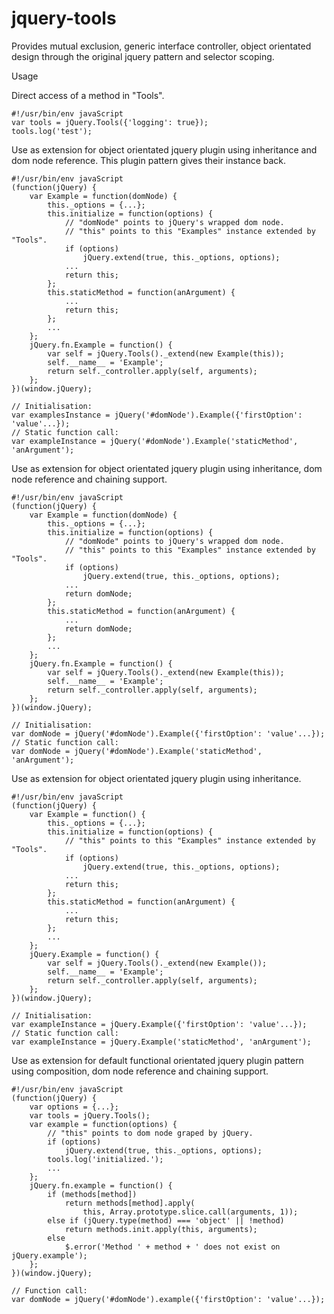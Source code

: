 <!-- region modline

vim: set tabstop=4 shiftwidth=4 expandtab:
vim: foldmethod=marker foldmarker=region,endregion:

endregion

region header

Copyright Torben Sickert 16.12.2012

License
   This library written by Torben Sickert stand under a creative commons
   naming 3.0 unported license.
   see http://creativecommons.org/licenses/by/3.0/deed.de

endregion -->

jquery-tools
============

Provides mutual exclusion, generic interface controller, object orientated
design through the original jquery pattern and selector scoping.

Usage

Direct access of a method in "Tools".

    #!/usr/bin/env javaScript
    var tools = jQuery.Tools({'logging': true});
    tools.log('test');

Use as extension for object orientated jquery plugin using inheritance and
dom node reference. This plugin pattern gives their instance back.

    #!/usr/bin/env javaScript
    (function(jQuery) {
        var Example = function(domNode) {
            this._options = {...};
            this.initialize = function(options) {
                // "domNode" points to jQuery's wrapped dom node.
                // "this" points to this "Examples" instance extended by "Tools".
                if (options)
                    jQuery.extend(true, this._options, options);
                ...
                return this;
            };
            this.staticMethod = function(anArgument) {
                ...
                return this;
            };
            ...
        };
        jQuery.fn.Example = function() {
            var self = jQuery.Tools()._extend(new Example(this));
            self.__name__ = 'Example';
            return self._controller.apply(self, arguments);
        };
    })(window.jQuery);

    // Initialisation:
    var examplesInstance = jQuery('#domNode').Example({'firstOption': 'value'...});
    // Static function call:
    var exampleInstance = jQuery('#domNode').Example('staticMethod', 'anArgument');

Use as extension for object orientated jquery plugin using inheritance,
dom node reference and chaining support.

    #!/usr/bin/env javaScript
    (function(jQuery) {
        var Example = function(domNode) {
            this._options = {...};
            this.initialize = function(options) {
                // "domNode" points to jQuery's wrapped dom node.
                // "this" points to this "Examples" instance extended by "Tools".
                if (options)
                    jQuery.extend(true, this._options, options);
                ...
                return domNode;
            };
            this.staticMethod = function(anArgument) {
                ...
                return domNode;
            };
            ...
        };
        jQuery.fn.Example = function() {
            var self = jQuery.Tools()._extend(new Example(this));
            self.__name__ = 'Example';
            return self._controller.apply(self, arguments);
        };
    })(window.jQuery);

    // Initialisation:
    var domNode = jQuery('#domNode').Example({'firstOption': 'value'...});
    // Static function call:
    var domNode = jQuery('#domNode').Example('staticMethod', 'anArgument');

Use as extension for object orientated jquery plugin using inheritance.

    #!/usr/bin/env javaScript
    (function(jQuery) {
        var Example = function() {
            this._options = {...};
            this.initialize = function(options) {
                // "this" points to this "Examples" instance extended by "Tools".
                if (options)
                    jQuery.extend(true, this._options, options);
                ...
                return this;
            };
            this.staticMethod = function(anArgument) {
                ...
                return this;
            };
            ...
        };
        jQuery.Example = function() {
            var self = jQuery.Tools()._extend(new Example());
            self.__name__ = 'Example';
            return self._controller.apply(self, arguments);
        };
    })(window.jQuery);

    // Initialisation:
    var exampleInstance = jQuery.Example({'firstOption': 'value'...});
    // Static function call:
    var exampleInstance = jQuery.Example('staticMethod', 'anArgument');

Use as extension for default functional orientated jquery plugin pattern
using composition, dom node reference and chaining support.

    #!/usr/bin/env javaScript
    (function(jQuery) {
        var options = {...};
        var tools = jQuery.Tools();
        var example = function(options) {
            // "this" points to dom node graped by jQuery.
            if (options)
                jQuery.extend(true, this._options, options);
            tools.log('initialized.');
            ...
        };
        jQuery.fn.example = function() {
            if (methods[method])
                return methods[method].apply(
                    this, Array.prototype.slice.call(arguments, 1));
            else if (jQuery.type(method) === 'object' || !method)
                return methods.init.apply(this, arguments);
            else
                $.error('Method ' + method + ' does not exist on jQuery.example');
        };
    })(window.jQuery);

    // Function call:
    var domNode = jQuery('#domNode').example({'firstOption': 'value'...});
